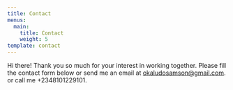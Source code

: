 ```yaml
---
title: Contact
menus:
  main:
    title: Contact
    weight: 5
template: contact
---
```

Hi there! Thank you so much for your interest in working together. Please fill the contact form below or send me an email at [okaludosamson@gmail.com](mailto:example@example.com). or call me +2348101229101.